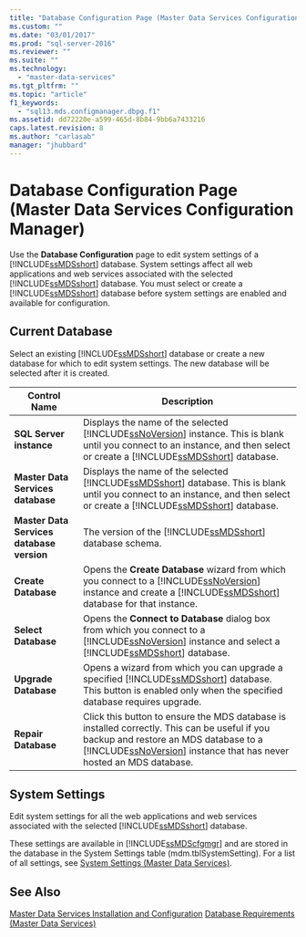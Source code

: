 ```yaml
---
title: "Database Configuration Page (Master Data Services Configuration Manager) | Microsoft Docs"
ms.custom: ""
ms.date: "03/01/2017"
ms.prod: "sql-server-2016"
ms.reviewer: ""
ms.suite: ""
ms.technology: 
  - "master-data-services"
ms.tgt_pltfrm: ""
ms.topic: "article"
f1_keywords: 
  - "sql13.mds.configmanager.dbpg.f1"
ms.assetid: dd72220e-a599-465d-8b84-9bb6a7433216
caps.latest.revision: 8
ms.author: "carlasab"
manager: "jhubbard"
---
```

# Database Configuration Page (Master Data Services Configuration Manager)
  Use the **Database Configuration** page to edit system settings of a [!INCLUDE[ssMDSshort](../a9notintoc/includes/ssmdsshort-md.md)] database. System settings affect all web applications and web services associated with the selected [!INCLUDE[ssMDSshort](../a9notintoc/includes/ssmdsshort-md.md)] database. You must select or create a [!INCLUDE[ssMDSshort](../a9notintoc/includes/ssmdsshort-md.md)] database before system settings are enabled and available for configuration.  
  
## Current Database  
 Select an existing [!INCLUDE[ssMDSshort](../a9notintoc/includes/ssmdsshort-md.md)] database or create a new database for which to edit system settings. The new database will be selected after it is created.  
  
|Control Name|Description|  
|------------------|-----------------|  
|**SQL Server instance**|Displays the name of the selected [!INCLUDE[ssNoVersion](../a9notintoc/includes/ssnoversion-md.md)] instance. This is blank until you connect to an instance, and then select or create a [!INCLUDE[ssMDSshort](../a9notintoc/includes/ssmdsshort-md.md)] database.|  
|**Master Data Services database**|Displays the name of the selected [!INCLUDE[ssMDSshort](../a9notintoc/includes/ssmdsshort-md.md)] database. This is blank until you connect to an instance, and then select or create a [!INCLUDE[ssMDSshort](../a9notintoc/includes/ssmdsshort-md.md)] database.|  
|**Master Data Services database version**|The version of the [!INCLUDE[ssMDSshort](../a9notintoc/includes/ssmdsshort-md.md)] database schema.|  
|**Create Database**|Opens the **Create Database** wizard from which you connect to a [!INCLUDE[ssNoVersion](../a9notintoc/includes/ssnoversion-md.md)] instance and create a [!INCLUDE[ssMDSshort](../a9notintoc/includes/ssmdsshort-md.md)] database for that instance.|  
|**Select Database**|Opens the **Connect to Database** dialog box from which you connect to a [!INCLUDE[ssNoVersion](../a9notintoc/includes/ssnoversion-md.md)] instance and select a [!INCLUDE[ssMDSshort](../a9notintoc/includes/ssmdsshort-md.md)] database.|  
|**Upgrade Database**|Opens a wizard from which you can upgrade a specified [!INCLUDE[ssMDSshort](../a9notintoc/includes/ssmdsshort-md.md)] database. This button is enabled only when the specified database requires upgrade.|  
|**Repair Database**|Click this button to ensure the MDS database is installed correctly. This can be useful if you backup and restore an MDS database to a [!INCLUDE[ssNoVersion](../a9notintoc/includes/ssnoversion-md.md)] instance that has never hosted an MDS database.|  
  
## System Settings  
 Edit system settings for all the web applications and web services associated with the selected [!INCLUDE[ssMDSshort](../a9notintoc/includes/ssmdsshort-md.md)] database.  
  
 These settings are available in [!INCLUDE[ssMDScfgmgr](../a9retired/includes/ssmdscfgmgr-md.md)] and are stored in the database in the System Settings table (mdm.tblSystemSetting). For a list of all settings, see [System Settings &#40;Master Data Services&#41;](../master-data-services/system-settings-master-data-services.md).  
  
## See Also  
[Master Data Services Installation and Configuration](../master-data-services/master-data-services-installation-and-configuration.md)
 [Database Requirements &#40;Master Data Services&#41;](../master-data-services/install/windows/database-requirements-master-data-services.md)  
  
  